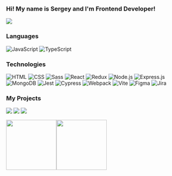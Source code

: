 ### Hi! My name is Sergey and I'm Frontend Developer!
[![](https://media2.giphy.com/media/iIqmM5tTjmpOB9mpbn/giphy.gif?cid=ecf05e47b2x9mqoe7bn34e6belin3v7e44278jednvjns004&ep=v1_gifs_related&rid=giphy.gif&ct=g)](https://github.com/Sollert)

### Languages

![JavaScript](https://img.shields.io/badge/-JavaScript-000?&logo=JavaScript)
![TypeScript](https://img.shields.io/badge/-TypeScript-000?&logo=TypeScript)

### Technologies

![HTML](https://img.shields.io/badge/-HTML-000?&logo=html5)
![CSS](https://img.shields.io/badge/-CSS-000?&logo=css3)
![Sass](https://img.shields.io/badge/-Sass-000?&logo=Sass)
![React](https://img.shields.io/badge/-React-000?&logo=React)
![Redux](https://img.shields.io/badge/-Redux-000?&logo=Redux)
![Node.js](https://img.shields.io/badge/-Node.js-000?&logo=node.js)
![Express.js](https://img.shields.io/badge/-Express.js-000?&logo=express.js)
![MongoDB](https://img.shields.io/badge/-MongoDB-000?&logo=mongoDB)
![Jest](https://img.shields.io/badge/-Jest-000?&logo=jest)
![Cypress](https://img.shields.io/badge/-Cypress-000?&logo=cypress)
![Webpack](https://img.shields.io/badge/-Webpack-000?&logo=webpack)
![Vite](https://img.shields.io/badge/-Vite-000?&logo=vite)
![Figma](https://img.shields.io/badge/-Figma-000?&logo=figma)
![Jira](https://img.shields.io/badge/-Jira-000?&logo=jira)



### My Projects

[![](https://img.shields.io/badge/-📷%20Mesto%20Project-000)](https://github.com/Sollert/mesto)
[![](https://img.shields.io/badge/-🚀%20Stellar%20Burgers-000)](https://github.com/Sollert/stellar-burgers)
[![](https://img.shields.io/badge/-🤖%20Algososh-000)](https://github.com/Sollert/algososh)

<img height="137px" src="https://github-readme-stats.vercel.app/api?username=sollert&hide_title=true&hide_border=true&show_icons=true&include_all_commits=true&count_private=true&line_height=21&text_color=000&icon_color=000&bg_color=0,ea6161,ffc64d,fffc4d,52fa5a&theme=graywhite" /><!-- wi*quL3fcV --><img height="137px" src="https://github-readme-stats.vercel.app/api/top-langs/?username=sollert&hide=html&hide_title=true&hide_border=true&layout=compact&langs_count=6&exclude_repo=comp426,Redventures-Movie-Quotes&text_color=000&icon_color=fff&bg_color=0,52fa5a,4dfcff,c64dff&theme=graywhite" />
